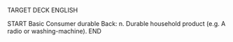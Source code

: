 TARGET DECK
ENGLISH

START
Basic
Consumer durable
Back: n. Durable household product (e.g. A radio or washing-machine).
END

